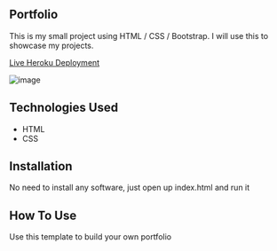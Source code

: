 ## Portfolio

This is my small project using HTML / CSS / Bootstrap. I will use this to showcase my projects.

[Live Heroku Deployment](https://portfolio-phillip.herokuapp.com/)


![image](https://user-images.githubusercontent.com/99948287/175103820-6c3a275d-8d24-4f43-ab78-7ec6e96413b9.png)

## Technologies Used
* HTML
* CSS

## Installation
No need to install any software, just open up index.html and run it

## How To Use
Use this template to build your own portfolio

